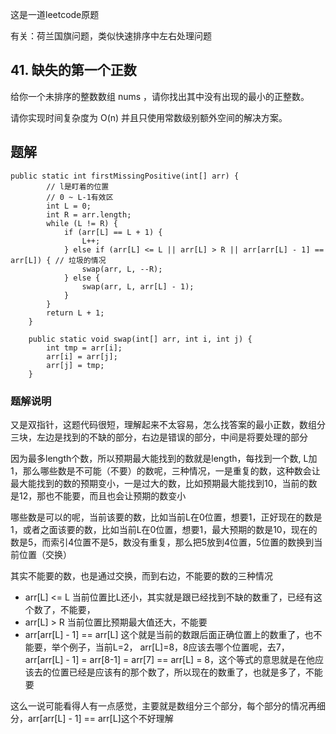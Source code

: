 这是一道leetcode原题

有关：荷兰国旗问题，类似快速排序中左右处理问题

## 41. 缺失的第一个正数
给你一个未排序的整数数组 nums ，请你找出其中没有出现的最小的正整数。

请你实现时间复杂度为 O(n) 并且只使用常数级别额外空间的解决方案。

## 题解
```
public static int firstMissingPositive(int[] arr) {
		// l是盯着的位置
		// 0 ~ L-1有效区
		int L = 0;
		int R = arr.length;
		while (L != R) {
			if (arr[L] == L + 1) {
				L++;
			} else if (arr[L] <= L || arr[L] > R || arr[arr[L] - 1] == arr[L]) { // 垃圾的情况
				swap(arr, L, --R);
			} else {
				swap(arr, L, arr[L] - 1);
			}
		}
		return L + 1;
	}

	public static void swap(int[] arr, int i, int j) {
		int tmp = arr[i];
		arr[i] = arr[j];
		arr[j] = tmp;
	}
```
### 题解说明
又是双指针，这题代码很短，理解起来不太容易，怎么找答案的最小正数，数组分三块，左边是找到的不缺的部分，右边是错误的部分，中间是将要处理的部分

因为最多length个数，所以预期最大能找到的数就是length，每找到一个数, L加1，那么哪些数是不可能（不要）的数呢，三种情况，一是重复的数，这种数会让最大能找到的数的预期变小，一是过大的数，比如预期最大能找到10，当前的数是12，那也不能要，而且也会让预期的数变小

哪些数是可以的呢，当前该要的数，比如当前L在0位置，想要1，正好现在的数是1，或者之面该要的数，比如当前L在0位置，想要1，最大预期的数是10，现在的数是5，而索引4位置不是5，数没有重复，那么把5放到4位置，5位置的数换到当前位置（交换）

其实不能要的数，也是通过交换，而到右边，不能要的数的三种情况

- arr[L] <= L 当前位置比L还小，其实就是跟已经找到不缺的数重了，已经有这个数了，不能要，
- arr[L] > R 当前位置比预期最大值还大，不能要
- arr[arr[L] - 1] == arr[L] 这个就是当前的数跟后面正确位置上的数重了，也不能要，举个例子，当前L=2， arr[L]=8，8应该去哪个位置呢，去7，arr[arr[L] - 1] = arr[8-1] = arr[7] == arr[L] = 8，这个等式的意思就是在他应该去的位置已经是应该有的那个数了，所以现在的数重了，也就是多了，不能要

这么一说可能看得人有一点感觉，主要就是数组分三个部分，每个部分的情况再细分，arr[arr[L] - 1] == arr[L]这个不好理解